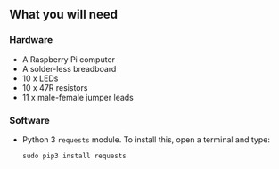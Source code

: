 ## What you will need

### Hardware
- A Raspberry Pi computer
- A solder-less breadboard
- 10 x LEDs
- 10 x 47R resistors
- 11 x male-female jumper leads

### Software
- Python 3 `requests` module. To install this, open a terminal and type:
  ```
  sudo pip3 install requests
  ```
